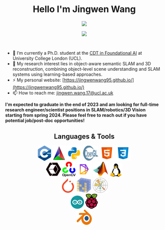 <h1 align="center">
  Hello I'm Jingwen Wang
</h1>

[//]: # (<a href="https://github.com/anuraghazra/github-readme-stats"><img align="center" src="https://github-readme-stats.vercel.app/api?username=JingwenWang95&show_icons=true&include_all_commits=true&count_private=true&role=OWNER,COLLABORATOR&theme=buefy&hide_border=true" alt="Jingwen's github stats" /></a>)

<p align="center">
  <img align="center" src="https://readme-typing-svg.herokuapp.com?size=25&duration=3000&color=000000&center=true&vCenter=true&multiline=true&width=600&height=60&lines=Coder%2C+Learner%2C+Reader" /><br />
</p>

[//]: # (<div align="center">)

[//]: # (  <img align="center" src="https://github-readme-streak-stats.herokuapp.com/?user=JingwenWang95&hide_border=true&theme=tokyonight_duo" alt="mystreak"/>)

[//]: # (</div>)

<div align="center">
  <img align="center" src="https://github-readme-stats-jingwenwang95.vercel.app/api?username=JingwenWang95&show_icons=true&include_all_commits=true&count_private=true&role=OWNER,COLLABORATOR&hide_border=false&hide_title=false&line_height=30&theme=solarized-light"/>
</div>

[//]: # (<div align="center">)

[//]: # (  <img align="center" src="https://activity-graph.herokuapp.com/graph?username=JingwenWang95&theme=minimal&hide_border=true&area=true&hide_title=true&bg_color=white"/>)

[//]: # (</div>)
<br>

- 🌱 I’m currently a Ph.D. student at the [CDT in Foundational AI](https://www.ucl.ac.uk/ai-centre/) at University College London (UCL).
- 🔭 My research interest lies in object-aware semantic SLAM and 3D reconstruction, combining object-level scene understanding and SLAM systems using learning-based approaches.
- ⚡ My personal website: [https://jingwenwang95.github.io/](https://jingwenwang95.github.io/)
- 📫 How to reach me: [jingwen.wang.17@ucl.ac.uk](jingwen.wang.17@ucl.ac.uk)

**I'm expected to graduate in the end of 2023 and am looking for full-time research engineer/scientist positions in SLAM/robotics/3D Vision starting from spring 2024. Please feel free to reach out if you have potential job/post-doc opportunities!**

<h2 align="center">
  Languages & Tools
</h2>

<div align="center">
  <!-- https://icons8.com/icons -->
  <a href="https://cplusplus.com/"><img src="icons/cpp_icon.png" width=42 height=48></a>
  <a href="https://cmake.org/"><img src="icons/Cmake.svg.png" width=42 height=48></a>
  <a href="https://www.python.org/"><img src="icons/icons8-python.svg" width=48 height=48></a>
  <a href="https://www.khronos.org/opengl/wiki/Core_Language_(GLSL)"><img src="icons/Opengl-logo.svg" width=48 height=48></a>
  <a href="https://developer.mozilla.org/en-US/docs/Glossary/HTML5"><img src="icons/icons8-html-5.svg" width=48 height=48></a>
  <a href="https://developer.mozilla.org/en-US/docs/Web/CSS"><img src="icons/icons8-css3.svg" width=48 height=48></a>
</div>

<div align="center">
  <a href="http://www.open3d.org/"><img src="icons/open3d.png" width=48 height=48></a>
  <a href="https://opencv.org/"><img src="icons/opencv_icon.png" width=42 height=48></a>
  <a href="https://pytorch3d.org/"><img src="icons/pytorch3dfavicon.png" width=48 height=48></a>
  <a href="https://www.mathworks.com/products/matlab.html"><img src="icons/Matlab_Logo.png" width=48 height=48></a>
  <a href="https://www.linux.org/"><img src="icons/linux_icon.png" width=42 height=42></a>
</div>

<div align="center">
  <a href="https://pytorch.org/"><img src="icons/pytorch-icon.svg" width=46 height=46></a>
  <a href="https://numpy.org/"><img src="icons/numpy-icon.svg" width=48 height=48></a>
  <a href="https://matplotlib.org/"><img src="icons/Matplotlib_icon.svg" width=48 height=48></a>
</div>

<div align="center">
  <!--- <a href="https://unity.com/"><img src="icons/icons8-unity.svg" width=48 height=48></a> --->
  <a href="https://www.arduino.cc/"><img src="icons/arduino-logo-1.png" width=42 height=42></a>
  <a href="https://www.raspberrypi.org/"><img src="icons/Raspberry_Pi_Logo.svg.png" width=40 height=48></a>
</div>

<div align="center">
  <a href="https://www.blender.org/"><img src="icons/blender.svg" width=48 height=48></a>
</div>

<!-- <div align="center">
  <img align="center" src="https://github-readme-stats.vercel.app/api/top-langs/?username=JingwenWang95&layout=compact&langs_count=12&theme=swift" />
</div> -->

[//]: # (<h2 align="center">)

[//]: # (  Links)

[//]: # (</h2>)

[//]: # (<div align=center>)

[//]: # (  <a href="https://jingwenwang95.github.io">https://jingwenwang95.github.io</a>)

[//]: # (  </ul>)

[//]: # (</div>)

<!--
Taken from: https://github.com/charlesCXK
Here are some ideas to get you started:

- 🔭 I’m currently working on ...
- 🌱 I’m currently learning ...
- 👯 I’m looking to collaborate on ...
- 🤔 I’m looking for help with ...
- 💬 Ask me about ...
- 📫 How to reach me: ...
- 😄 Pronouns: ...
- ⚡ Fun fact: ...
-->

